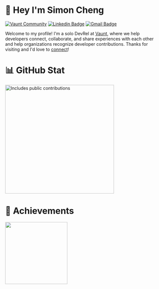 # 👋 Hey I'm Simon Cheng 

[![Vaunt Community](https://api.vaunt.dev/v1/github/entities/simonmazzaroth/badges/community)](https://community.vaunt.dev/board/simonmazzaroth)
[![Linkedin Badge](https://img.shields.io/badge/-LinkedIn-blue?style=flat&logo=Linkedin&logoColor=white&link=https://linkedin.com/in/simoncheng-kc)](https://linkedin.com/in/simoncheng-kc)
[![Gmail Badge](https://img.shields.io/badge/-Gmail-c14438?style=flat&logo=Gmail&logoColor=white&link=mailto:scheng@vaunt.dev)](mailto:scheng@vaunt.dev)


Welcome to my profile! I'm a solo DevRel at [Vaunt](https://vaunt.dev/), where we help developers connect, collaborate, and share experiences with each other and help organizations recognize developer contributions. Thanks for visiting and I'd love to [connect](https://linkedin.com/in/simoncheng-kc)!

# 📊 GitHub Stat
<p    <a href="https://vaunt.dev">
        <img src="https://api.vaunt.dev/v1/github/entities/simonmazzaroth/contributions?format=svg" width="350" title="Includes public contributions"/>
    </a>
</p>

# 🥇 Achievements
<p>
  <img src="https://api.vaunt.dev/v1/github/entities/simonmazzaroth/achievements?format=svg&limit=12&raw=true" width="200" />
</p>


